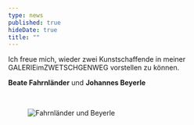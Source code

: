 ```yaml
---
type: news
published: true
hideDate: true
title: ""
---
```


Ich freue mich, wieder zwei Kunstschaffende in meiner GALERIEimZWETSCHGENWEG vorstellen zu können.

**Beate Fahrnländer** und **Johannes Beyerle**

<br>
<figure>
    <img src="{{ site.baseurl }}images/Einladung_Ausstellung.jpg" alt="Fahrnländer und Beyerle" itemprop="image"/>
</figure>